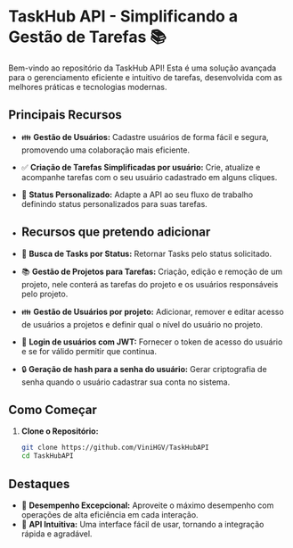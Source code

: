 # TaskHub API - Simplificando a Gestão de Tarefas 📚

Bem-vindo ao repositório da TaskHub API! Esta é uma solução avançada para o gerenciamento eficiente e intuitivo de tarefas, desenvolvida com as melhores práticas e tecnologias modernas.

## Principais Recursos 

- 👪 **Gestão de Usuários:** Cadastre usuários de forma fácil e segura, promovendo uma colaboração mais eficiente.
- ✅ **Criação de Tarefas Simplificadas por usuário:** Crie, atualize e acompanhe tarefas com o seu usuário cadastrado em alguns cliques.
- 🔄 **Status Personalizado:** Adapte a API ao seu fluxo de trabalho definindo status personalizados para suas tarefas.

- ## Recursos que pretendo adicionar

- 📕 **Busca de Tasks por Status:** Retornar Tasks pelo status solicitado.
- 📚 **Gestão de Projetos para Tarefas:** Criação, edição e remoção de um projeto, nele conterá as tarefas do projeto e os usuários responsáveis pelo projeto.
- 👪 **Gestão de Usuários por projeto:** Adicionar, remover e editar acesso de usuários a projetos e definir qual o nível do usuário no projeto.
- 🔐 **Login de usuários com JWT:** Fornecer o token de acesso do usuário e se for válido permitir que continua.
- 🔒 **Geração de hash para a senha do usuário:** Gerar criptografia de senha quando o usuário cadastrar sua conta no sistema.

## Como Começar

1. **Clone o Repositório:**
   ```bash
   git clone https://github.com/ViniHGV/TaskHubAPI
   cd TaskHubAPI

## Destaques

 - 🚀 **Desempenho Excepcional:** Aproveite o máximo desempenho com operações de alta eficiência em cada interação.
 - 🎨 **API Intuitiva:** Uma interface fácil de usar, tornando a integração rápida e agradável.

